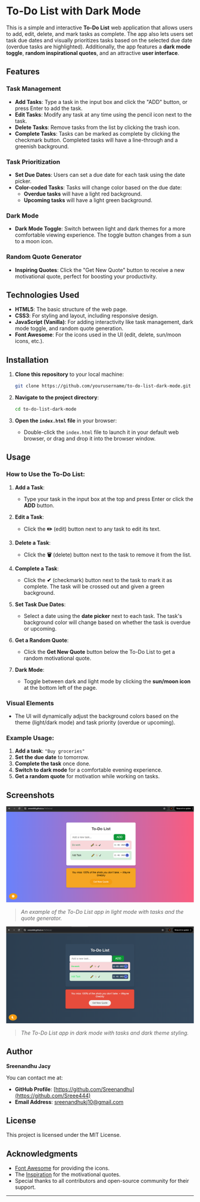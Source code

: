 # To-Do List with Dark Mode

This is a simple and interactive **To-Do List** web application that allows users to add, edit, delete, and mark tasks as complete. The app also lets users set task due dates and visually prioritizes tasks based on the selected due date (overdue tasks are highlighted). Additionally, the app features a **dark mode toggle**, **random inspirational quotes**, and an attractive **user interface**.

## Features

### Task Management
- **Add Tasks**: Type a task in the input box and click the "ADD" button, or press Enter to add the task.
- **Edit Tasks**: Modify any task at any time using the pencil icon next to the task.
- **Delete Tasks**: Remove tasks from the list by clicking the trash icon.
- **Complete Tasks**: Tasks can be marked as complete by clicking the checkmark button. Completed tasks will have a line-through and a greenish background.

### Task Prioritization
- **Set Due Dates**: Users can set a due date for each task using the date picker. 
- **Color-coded Tasks**: Tasks will change color based on the due date:
  - **Overdue tasks** will have a light red background.
  - **Upcoming tasks** will have a light green background.
  
### Dark Mode
- **Dark Mode Toggle**: Switch between light and dark themes for a more comfortable viewing experience. The toggle button changes from a sun to a moon icon.

### Random Quote Generator
- **Inspiring Quotes**: Click the "Get New Quote" button to receive a new motivational quote, perfect for boosting your productivity.

## Technologies Used

- **HTML5**: The basic structure of the web page.
- **CSS3**: For styling and layout, including responsive design.
- **JavaScript (Vanilla)**: For adding interactivity like task management, dark mode toggle, and random quote generation.
- **Font Awesome**: For the icons used in the UI (edit, delete, sun/moon icons, etc.).

## Installation

1. **Clone this repository** to your local machine:
    ```bash
    git clone https://github.com/yourusername/to-do-list-dark-mode.git
    ```

2. **Navigate to the project directory**:
    ```bash
    cd to-do-list-dark-mode
    ```

3. **Open the `index.html` file** in your browser:
    - Double-click the `index.html` file to launch it in your default web browser, or drag and drop it into the browser window.

## Usage

### How to Use the To-Do List:
1. **Add a Task**:
   - Type your task in the input box at the top and press Enter or click the **ADD** button.
   
2. **Edit a Task**:
   - Click the **✏️** (edit) button next to any task to edit its text.
   
3. **Delete a Task**:
   - Click the **🗑** (delete) button next to the task to remove it from the list.
   
4. **Complete a Task**:
   - Click the **✔** (checkmark) button next to the task to mark it as complete. The task will be crossed out and given a green background.
   
5. **Set Task Due Dates**:
   - Select a date using the **date picker** next to each task. The task's background color will change based on whether the task is overdue or upcoming.

6. **Get a Random Quote**:
   - Click the **Get New Quote** button below the To-Do List to get a random motivational quote.
   
7. **Dark Mode**:
   - Toggle between dark and light mode by clicking the **sun/moon icon** at the bottom left of the page.

### Visual Elements
- The UI will dynamically adjust the background colors based on the theme (light/dark mode) and task priority (overdue or upcoming).
  
### Example Usage:
1. **Add a task**: `"Buy groceries"`
2. **Set the due date** to tomorrow.
3. **Complete the task** once done.
4. **Switch to dark mode** for a comfortable evening experience.
5. **Get a random quote** for motivation while working on tasks.

## Screenshots

![To-Do List Screenshot](todo-list.png)
> *An example of the To-Do List app in light mode with tasks and the quote generator.*

![Dark Mode Screenshot](dark-mode.png)
> *The To-Do List app in dark mode with tasks and dark theme styling.*

## Author

**Sreenandhu Jacy**

You can contact me at:

- **GitHub Profile**: [https://github.com/Sreenandhu](https://github.com/Sreee444)
- **Email Address**: sreenandhukj10@gmail.com

## License

This project is licensed under the MIT License.

## Acknowledgments

- [Font Awesome](https://fontawesome.com) for providing the icons.
- The [Inspiration](https://www.brainyquote.com) for the motivational quotes.
- Special thanks to all contributors and open-source community for their support.

---


